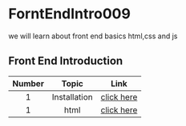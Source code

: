 # ForntEndIntro009
 we will learn about front end basics html,css and js 



## Front End Introduction

| Number | Topic | Link |
| :----: | :----: | :----: |
|   1      |    Installation     |  [click here](./classes/class1.md)    |
|   1      |    html     |  [click here](./classes/class2.md)    |